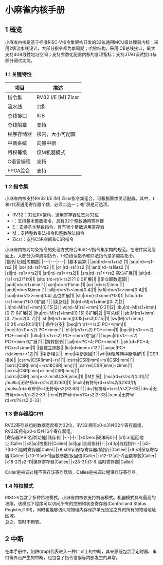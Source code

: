 # 小麻雀内核手册

## 1 概览
小麻雀内核是基于标准RISC-V指令集架构开发的32位通用MCU级处理器内核；采用2级流水线设计，大部分指令都为单周期；哈佛结构，采用ICB总线接口，最大支持4GB线性地址空间；支持参数化配置内核的各项指标；支持JTAG调试接口与部分调试功能。
### 1.1 关键特性
|项目|描述|
|-|-|
|指令集|RV32 I/E [M] Zicsr|
|流水线|2级|
|总线接口|ICB|
|总线阻塞|支持|
|程序存储器|核内，大小可配置|
|中断系统|向量中断|
|特权等级|仅M机器模式|
|C语言编程|支持|
|FPGA综合|支持|

### 1.2 指令集
小麻雀内核支持RV32 I/E \[M\] Zicsr指令集组合，可根据需求灵活配置。其中，`I`和`E`代表通用寄存器个数，必须二选一；`M`扩展是可选项。  
- RV32：32位RV架构，通用寄存器位宽为32位
- I：支持基本整数指令，具有32个整数通用寄存器
- E：支持基本整数指令，具有16个整数通用寄存器
- M：支持整数乘法指令和整数除法指令
- Zicsr：支持CSR空间和CSR指令

小麻雀内核对每条指令的处理方式符合RISC-V指令集架构的规范。在硬件实现层面上，大部分为单周期指令，`ld`总线读指令和除法指令是多周期指令。  
|指令|功能|周期数|
|---|---|---|
||基本运算||
|add|rd=rs1+rs2 |1|
|sub|rd=rs1-rs2 |1|
|xor|rd=rs1^rs2 |1|
|or |rd=rs1\|rs2 |1|
|and|rd=rs1&rs2 |1|
|sll|rd=rs1<<rs2|1|
|srl|rd=rs1>>rs2|1|
|sra|rd=rs1>>rs2 高位扩展|1|
|slt|rd=(rs1<rs2)?1:0|1|
|sltu|(rd=rs1<rs2)?1:0 0扩展|1|
||带立即数运算||
|addi|rd=rs1+imm|1|
|xori|rd=rs1^imm |1|
|ori |rd=rs1\|imm |1|
|andi|rd=rs1&imm |1|
|slli|rd=rs1<<imm[0:4]|1|
|srli|rd=rs1>>imm[0:4]|1|
|srai|rd=rs1>>imm[0:4] 高位扩展|1|
|slti|rd=(rs1<imm)?1:0|1|
|sltiu|rd=(rs1<imm)?1:0 0扩展|1|
||读总线||
|lb|rd=M[rs1+imm][0: 7]|2|
|lh|rd=M[rs1+imm][0:15]|2|
|lw|rd=M[rs1+imm][0:31]|2|
|lbu|rd=M[rs1+imm][0:7] 0扩展|2|
|lhu|rd=M[rs1+imm][0:15] 0扩展|2|
||写总线||
|sb|M[rs1+imm][0: 7]=rs2[0: 7]|1|
|sh|M[rs1+imm][0:15]=rs2[0:15]|1|
|sw|M[rs1+imm][0:31]=rs2[0:31]|1|
||条件分支||
|beq|if(rs1==rs2) PC+=imm|1|
|bne|if(rs1!=rs2) PC+=imm|1|
|blt|if(rs1<rs2) PC+=imm|1|
|bge|if(rs1>=rs2) PC+=imm|1|
|bltu|if(rs1<rs2) PC+=imm 0扩展|1|
|bgeu|if(rs1>=rs2) PC+=imm 0扩展|1|
||跳转指令||
|jal|rd=PC+4; PC+=imm|1|
|jalr|rd=PC+4; PC=rs1+imm|1|
||装载立即数||
|lui|rd=imm<<12|1|
|auipc|PC+(rd=imm<<12)|1|
||中断相关||
|mret|中断返回|1|
|wfi|休眠等待中断唤醒|1|
||CSR相关||
|csrrw|CSR[imm]=rs1|1|
|csrrs|CSR[imm]=rs1\|CSR[imm]|1|
|csrrc|CSR[imm]=~rs1&CSR[imm]|1|
|csrrwi|CSR[imm]=zimm|1|
|csrrsi|CSR[imm]=zimm\|CSR[imm]|1|
|csrrci|CSR[imm]=~zimm&CSR[imm]|1|
||M扩展||
|mul|rd=rs1*rs2[0:31]|1|
|mulhu|无符号rd=rs1*rs2[32:63]|1|
|mulh|有符号rd=rs1*rs2[32:63]|1|
|mulsu|rd=有符号rs1*无符号rs2[32:63]|1|
|div|有符号rd=rs1/rs2|2-33|
|divu|无符号rd=rs1/rs2|2-33|
|rem|有符号rd=rs1%rs2|2-33|
|remu|无符号rd=rs1%rs2|2-33|


### 1.3 寄存器组GPR
RV32寄存器组的数据宽度都为32位，RV32I拥有x0-x31共32个寄存器组，RV32E拥有x0-x15共16个寄存器组。  
|寄存器|ABI名称|功能|储存者|
|-|-|-|-|
|x0|zero|硬编码0|-|
|x1|ra|返回地址|Caller|
|x2|sp|栈指针|Callee|
|x3|gp|全局指针|-|
|x4|tp|线程指针|-|
|x5-7|t0-2|临时寄存器|Caller|
|x8|s0/fp|保存寄存器/帧指针|Callee|
|x9|s1|保存寄存器|Callee|
|x10-11|a0-1|函数参数/返回值|Caller|
|x12-17|a2-7|函数参数|Caller|
|x18-27|s2-11|保存寄存器|Callee|
|x28-31|t3-6|临时寄存器|Caller|

Caller是被调过程不保存该寄存器值，Callee是被调过程保存该寄存器。   

### 1.4 特权模式
RISC-V包含了多种特权模式，小麻雀内核仅支持机器模式。机器模式具有最高的权限，该模式下程序可以访问所有的控制和状态寄存器(Control and
Status Register,CSR)，同时也能够访问除物理内存保护单元锁定之外的所有的物理地址区域。  
总之，暂时不用管。  

## 2 中断
在本手册中，陷阱(trap)代表进入一种广义上的中断，其来源既包含了定时器、串口等外设产生的中断，也包含了指令错误等内部发生的异常。  
